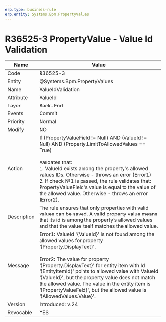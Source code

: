 ```yaml
---
erp.type: business-rule
erp.entity: Systems.Bpm.PropertyValues
---
```


# R36525-3 PropertyValue - Value Id Validation 

| Name | Value |
| ---- | ----- |
| Code | R36525-3 |
| Entity | @Systems.Bpm.PropertyValues |
| Name | ValueIdValidation |
| Attribute | ValueId |
| Layer | Back-End |
| Events | Commit |
| Priority | Normal |
| Modify | NO |
| Action | If (PropertyValueField != Null) AND (ValueId != Null) AND (Property.LimitToAllowedValues == True) <br></br> Validates that: <br> 1. ValueId exists among the property's allowed values IDs. Otherwise - throws an error (Error1) <br> 2. If check №1 is passed, the rule validates that: PropertyValueField's value is equal to the value of the allowed value. Otherwise - throws an error (Error2).|
| Description | The rule ensures that only properties with valid values can be saved. A valid property value means that its id is among the property’s allowed values and that the value itself matches the allowed value. |
| Message | Error1: ValueId '{ValueId}' is not found among the allowed values for property '{Property.DisplayText}'. <br></br> Error2: The value for property '{Property.DisplayText}' for entity item with Id '{EntityItemId}' points to allowed value with ValueId '{ValueId}', but the property value does not match the allowed value. The value in the entity item is '{PropertyValueFeld}', but the allowed value is '{AllowedValues.Value}'. |
| Version | Introduced: v.24 |
| Revocable | YES |
